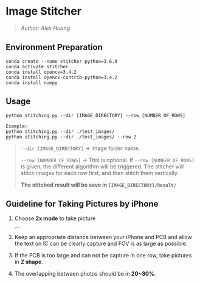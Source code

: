 # Image Stitcher

> *Author: Alex Huang*



## Environment Preparation

```shell
conda create --name stitcher python=3.6.9
conda activate stitcher
conda install opencv=3.4.2
conda install opencv-contrib-python=3.4.2
conda install numpy
```



## Usage

```shell
python stitching.py --dir [IMAGE_DIRECTORY] --row [NUMBER_OF_ROWS]

Example:
python stitching.py --dir ./test_images/
python stitching.py --dir ./test_images/ --row 2
```

> `--dir [IMAGE_DIRECTORY]` &rarr; image folder name.
>
> `--row [NUMBER_OF_ROWS]` &rarr; This is optional. If `--row [NUMBER_OF_ROWS]` is given, the different algorithm will be triggered. The stitcher will stitch images for each row first, and then stitch them vertically.
>
> **The stitched result will be save in `[IMAGE_DIRECTORY]/Result/`**



## Guideline for Taking Pictures by iPhone

1. Choose **2x mode** to take picture

    <img src="C:\Users\Alex Huang\OneDrive - McKinsey & Company\Desktop\Picture1.png" alt="Picture1" style="zoom: 20%;" />

2. Keep an appropriate distance between your iPhone and PCB and allow the text on IC can be clearly capture and FOV is as large as possible.
3. If the PCB is too large and can not be capture in one row, take pictures in **Z shape**.
4. The overlapping between photos should be in **20~30%**.
